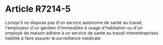 # Article R7214-5

  
Lorsqu'il ne dispose pas d'un service autonome de santé au travail, l'employeur d'un gardien d'immeubles à usage d'habitation ou d'un employé de maison adhère à un service de santé au travail interentreprises habilité à faire assurer la surveillance médicale.